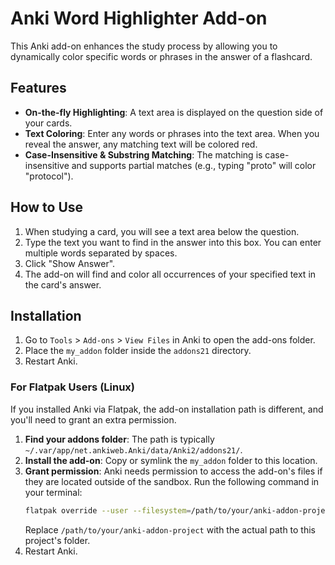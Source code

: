 # Anki Word Highlighter Add-on

This Anki add-on enhances the study process by allowing you to dynamically color specific words or phrases in the answer of a flashcard.

## Features

-   **On-the-fly Highlighting**: A text area is displayed on the question side of your cards.
-   **Text Coloring**: Enter any words or phrases into the text area. When you reveal the answer, any matching text will be colored red.
-   **Case-Insensitive & Substring Matching**: The matching is case-insensitive and supports partial matches (e.g., typing "proto" will color "protocol").

## How to Use

1.  When studying a card, you will see a text area below the question.
2.  Type the text you want to find in the answer into this box. You can enter multiple words separated by spaces.
3.  Click "Show Answer".
4.  The add-on will find and color all occurrences of your specified text in the card's answer.

## Installation

1.  Go to `Tools` > `Add-ons` > `View Files` in Anki to open the add-ons folder.
2.  Place the `my_addon` folder inside the `addons21` directory.
3.  Restart Anki.

### For Flatpak Users (Linux)

If you installed Anki via Flatpak, the add-on installation path is different, and you'll need to grant an extra permission.

1.  **Find your addons folder**: The path is typically `~/.var/app/net.ankiweb.Anki/data/Anki2/addons21/`.
2.  **Install the add-on**: Copy or symlink the `my_addon` folder to this location.
3.  **Grant permission**: Anki needs permission to access the add-on's files if they are located outside of the sandbox. Run the following command in your terminal:
    ```sh
    flatpak override --user --filesystem=/path/to/your/anki-addon-project:ro net.ankiweb.Anki
    ```
    Replace `/path/to/your/anki-addon-project` with the actual path to this project's folder.
4.  Restart Anki. 